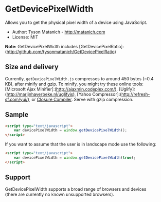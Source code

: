 ﻿# GetDevicePixelWidth

Allows you to get the physical pixel width of a device using JavaScript.

* Author: Tyson Matanich - http://matanich.com
* License: MIT

**Note:** GetDevicePixelWidth includes [GetDevicePixelRatio]:(http://github.com/tysonmatanich/GetDevicePixelRatio)

## Size and delivery

Currently, `getDevicePixelWidth.js` compresses to around 450 bytes (~0.4 KB), after minify and gzip. To minify, you might try these online tools: [Microsoft Ajax Minifier]:(http://ajaxmin.codeplex.com/), [Uglify]:(http://marijnhaverbeke.nl/uglifyjs), [Yahoo Compressor]:(http://refresh-sf.com/yui/), or [Closure Compiler](http://closure-compiler.appspot.com/home). Serve with gzip compression.

## Sample


```html
<script type="text/javascript">
	var devicePixelWidth = window.getDevicePixelWidth();
</script>
```

If you want to assume that the user is in landscape mode use the following:

```html
<script type="text/javascript">
	var devicePixelWidth = window.getDevicePixelWidth(true);
</script>
```

## Support

GetDevicePixelWidth supports a broad range of browsers and devices (there are currently no known unsupported browsers).